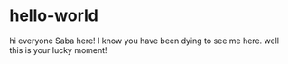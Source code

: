 # hello-world

hi everyone
Saba here! I know you have been dying to see me here. well this is your lucky moment!
